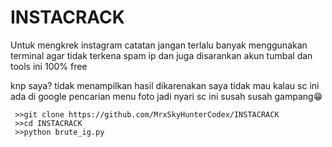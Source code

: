 # INSTACRACK
Untuk mengkrek instagram
catatan jangan terlalu banyak menggunakan terminal agar tidak terkena spam ip dan juga
disarankan akun tumbal dan tools ini 100% free









knp saya? tidak menampilkan hasil
dikarenakan saya tidak mau kalau sc ini ada di google pencarian menu foto jadi nyari sc ini susah susah gampang😁












     >>git clone https://github.com/MrxSkyHunterCodex/INSTACRACK
     >>cd INSTACRACK
     >>python brute_ig.py
